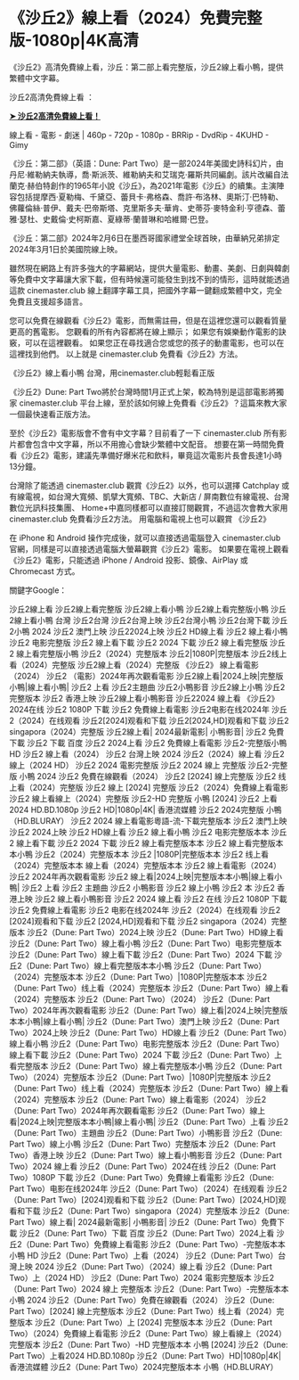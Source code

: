 # 《沙丘2》線上看（2024）免費完整版-1080p|4K高清

《沙丘2》高清免費線上看，沙丘：第二部上看完整版，沙丘2線上看小鴨，提供繁體中文字幕。

沙丘2高清免費線上看 ：

**[➤ 沙丘2高清免費線上看！](https://cinemaster.club/zh/693134/dune-part-two.html)**

 線上看 - 電影 - 劇迷 | 460p - 720p - 1080p - BRRip - DvdRip - 4KUHD - Gimy

《沙丘：第二部》（英語：Dune: Part Two）是一部2024年美國史詩科幻片，由丹尼·維勒納夫執導，喬·斯派茨、維勒納夫和艾瑞克·羅斯共同編劇。該片改編自法蘭克·赫伯特創作的1965年小說《沙丘》，為2021年電影《沙丘》的續集。主演陣容包括提摩西·夏勒梅、千黛亞、蕾貝卡·弗格森、喬許·布洛林、奧斯汀·巴特勒、佛蘿倫絲·普伊、戴夫·巴帝斯塔、克里斯多夫·華肯、史蒂芬·麥特金利·亨德森、蕾雅·瑟杜、史戴倫·史柯斯嘉、夏綠蒂·蘭普琳和哈維爾·巴登。

《沙丘：第二部》2024年2月6日在墨西哥國家禮堂全球首映，由華納兄弟排定2024年3月1日於美國院線上映。

雖然現在網路上有許多強大的字幕網站，提供大量電影、動畫、美劇、日劇與韓劇等免費中文字幕讓大家下載，但有時候還可能發生到找不到的情形，這時就能透過這款 cinemaster.club 線上翻譯字幕工具，把國外字幕一鍵翻成繁體中文，完全免費且支援超多語言。

您可以免費在線觀看《沙丘2》電影，而無需註冊，但是在這裡您還可以觀看質量更高的舊電影。 您觀看的所有內容都將在線上顯示； 如果您有娛樂動作電影的訣竅，可以在這裡觀看。 如果您正在尋找適合您或您的孩子的動畫電影，也可以在這裡找到他們。
以上就是 cinemaster.club 免費看《沙丘2》方法。

《沙丘2》線上看小鴨 台灣，用cinemaster.club輕鬆看正版

《沙丘2》Dune: Part Two將於台灣時間1月正式上架，較為特別是這部電影將獨家 cinemaster.club 平台上線，至於該如何線上免費看《沙丘2》？這篇來教大家一個最快速看正版方法。

至於《沙丘2》電影版會不會有中文字幕？目前看了一下 cinemaster.club 所有影片都會包含中文字幕，所以不用擔心會缺少繁體中文配音。
想要在第一時間免費看《沙丘2》電影，建議先準備好爆米花和飲料，畢竟這次電影片長會長達1小時13分鐘。

台灣除了能透過 cinemaster.club 觀賞《沙丘2》以外，也可以選擇 Catchplay 或有線電視，如台灣大寬頻、凱擘大寬頻、TBC、大新店 / 屏南數位有線電視、台灣數位光訊科技集團、 Home+中嘉同樣都可以直接訂閱觀賞，不過這次會教大家用 cinemaster.club 免費看沙丘2方法。
用電腦和電視上也可以觀賞 《沙丘2》

在 iPhone 和 Android 操作完成後，就可以直接透過電腦登入 cinemaster.club 官網，同樣是可以直接透過電腦大螢幕觀賞《沙丘2》電影。
如果要在電視上觀看《沙丘2》電影，只能透過 iPhone / Android 投影、鏡像、AirPlay 或 Chromecast 方式。

關鍵字Google：

沙丘2線上看
沙丘2線上看完整版
沙丘2線上看小鴨
沙丘2線上看完整版小鴨
沙丘2線上看小鴨 台灣
沙丘2台灣
沙丘2台灣上映
沙丘2台灣小鴨
沙丘2台灣下載
沙丘2小鴨 2024
沙丘2 澳門上映
沙丘22024上映
沙丘2 HD線上看
沙丘2 線上看小鴨
沙丘2 电影完整版
沙丘2 線上看下載
沙丘2 2024 下載
沙丘2 線上看完整版
沙丘2 線上看完整版小鴨
沙丘2（2024）完整版本
沙丘2|1080P|完整版本
沙丘2线上看（2024）完整版
沙丘2線上看（2024）完整版
《沙丘2》 線上看電影（2024）
沙丘2 （電影）2024年再次觀看電影
沙丘2線上看|2024上映|完整版小鴨|線上看小鴨|
沙丘2 上看
沙丘2主題曲
沙丘2小鴨影音
沙丘2線上小鴨
沙丘2 完整版本
沙丘2 香港上映
沙丘2線上看小鴨影音
沙丘22024 線上看
《沙丘2》 2024在线
沙丘2 1080P 下載
沙丘2 免費線上看電影
沙丘2电影在线2024年
沙丘2（2024）在线观看
沙丘2[2024]观看和下载
沙丘2[2024,HD]观看和下载
沙丘2 singapora（2024）完整版
沙丘2線上看| 2024最新電影| 小鴨影音|
沙丘2 免費下載
沙丘2 下載 百度
沙丘2 2024上看
沙丘2 免費線上看電影
沙丘2-完整版小鴨 HD
沙丘2 線上看（2024）
沙丘2 台灣上映 2024
沙丘2（2024）線上看
沙丘2 線上（2024 HD）
沙丘2 2024 電影完整版
沙丘2 2024 線上 完整版
沙丘2-完整版 小鴨 2024
沙丘2 免費在線觀看（2024）
沙丘2 [2024] 線上完整版
沙丘2 线上看（2024）完整版
沙丘2 線上 [2024] 完整版
沙丘2（2024）免費線上看電影
沙丘2 線上看線上（2024）完整版
沙丘2-HD 完整版 小鴨 [2024]
沙丘2 上看2024 HD.BD.1080p
沙丘2 HD|1080p|4K| 香港流媒體
沙丘2 2024完整版 小鴨（HD.BLURAY）
沙丘2 2024 線上看電影粵語-流-下載完整版本
沙丘2 澳門上映
沙丘2 2024上映
沙丘2 HD線上看
沙丘2 線上看小鴨
沙丘2 电影完整版本本
沙丘2 線上看下載
沙丘2 2024 下載
沙丘2 線上看完整版本本
沙丘2 線上看完整版本本小鴨
沙丘2（2024）完整版本本
沙丘2 |1080P|完整版本本
沙丘2 线上看（2024）完整版本本
線上看（2024）完整版本本
沙丘2 線上看電影（2024）
沙丘2 2024年再次觀看電影
沙丘2 線上看|2024上映|完整版本本小鴨|線上看小鴨|
沙丘2 上看
沙丘2 主題曲
沙丘2 小鴨影音
沙丘2 線上小鴨
沙丘2 本
沙丘2 香港上映
沙丘2 線上看小鴨影音
沙丘2 2024 線上看
沙丘2 在线
沙丘2 1080P 下載
沙丘2 免費線上看電影
沙丘2 电影在线2024年
沙丘2（2024）在线观看
沙丘2 [2024]观看和下载
沙丘2 [2024,HD]观看和下载
沙丘2 singapora（2024）完整版本
沙丘2（Dune: Part Two）2024上映
沙丘2（Dune: Part Two）HD線上看
沙丘2（Dune: Part Two）線上看小鴨
沙丘2（Dune: Part Two）电影完整版本
沙丘2（Dune: Part Two）線上看下載
沙丘2（Dune: Part Two）2024 下載
沙丘2（Dune: Part Two）線上看完整版本本小鴨
沙丘2（Dune: Part Two）（2024）完整版本本
沙丘2（Dune: Part Two）|1080P|完整版本本
沙丘2（Dune: Part Two）线上看（2024）完整版本
沙丘2（Dune: Part Two）線上看（2024）完整版本
沙丘2（Dune: Part Two）（2024）
沙丘2（Dune: Part Two）2024年再次觀看電影
沙丘2（Dune: Part Two）線上看|2024上映|完整版本本小鴨|線上看小鴨|
沙丘2（Dune: Part Two）澳門上映
沙丘2（Dune: Part Two）2024上映
沙丘2（Dune: Part Two）HD線上看
沙丘2（Dune: Part Two）線上看小鴨
沙丘2（Dune: Part Two）电影完整版本
沙丘2（Dune: Part Two）線上看下載
沙丘2（Dune: Part Two）2024 下載
沙丘2（Dune: Part Two）上看完整版本
沙丘2（Dune: Part Two）線上看完整版本小鴨
沙丘2（Dune: Part Two）（2024）完整版本
沙丘2（Dune: Part Two）|1080P|完整版本
沙丘2（Dune: Part Two）线上看（2024）完整版本
沙丘2（Dune: Part Two）線上看（2024）完整版本
沙丘2（Dune: Part Two）線上看電影（2024）
沙丘2（Dune: Part Two）2024年再次觀看電影
沙丘2（Dune: Part Two）線上看|2024上映|完整版本本小鴨|線上看小鴨|
沙丘2（Dune: Part Two）上看
沙丘2（Dune: Part Two）主題曲
沙丘2（Dune: Part Two）小鴨影音
沙丘2（Dune: Part Two）線上小鴨
沙丘2（Dune: Part Two）完整版本
沙丘2（Dune: Part Two）香港上映
沙丘2（Dune: Part Two）線上看小鴨影音
沙丘2（Dune: Part Two）2024 線上看
沙丘2（Dune: Part Two）2024在线
沙丘2（Dune: Part Two）1080P 下載
沙丘2（Dune: Part Two）免費線上看電影
沙丘2（Dune: Part Two）电影在线2024年
沙丘2（Dune: Part Two）（2024）在线观看
沙丘2（Dune: Part Two）[2024]观看和下载
沙丘2（Dune: Part Two）[2024,HD]观看和下载
沙丘2（Dune: Part Two）singapora（2024）完整版本
沙丘2（Dune: Part Two）線上看| 2024最新電影| 小鴨影音|
沙丘2（Dune: Part Two）免費下載
沙丘2（Dune: Part Two）下載 百度
沙丘2（Dune: Part Two）2024上看
沙丘2（Dune: Part Two）免費線上看電影
沙丘2（Dune: Part Two）-完整版本本小鴨 HD
沙丘2（Dune: Part Two）上看（2024）
沙丘2（Dune: Part Two）台灣上映 2024
沙丘2（Dune: Part Two）（2024）線上看
沙丘2（Dune: Part Two）上（2024 HD）
沙丘2（Dune: Part Two）2024 電影完整版本
沙丘2（Dune: Part Two）2024 線上 完整版本
沙丘2（Dune: Part Two）-完整版本本 小鴨 2024
沙丘2（Dune: Part Two）免費在線觀看（2024）
沙丘2（Dune: Part Two）[2024] 線上完整版本
沙丘2（Dune: Part Two）线上看（2024）完整版本
沙丘2（Dune: Part Two）上 [2024] 完整版本本
沙丘2（Dune: Part Two）（2024）免費線上看電影
沙丘2（Dune: Part Two）線上看線上（2024）完整版本
沙丘2（Dune: Part Two）-HD 完整版本本 小鴨 [2024]
沙丘2（Dune: Part Two）上看2024 HD.BD.1080p
沙丘2（Dune: Part Two）HD|1080p|4K| 香港流媒體
沙丘2（Dune: Part Two）2024完整版本本 小鴨（HD.BLURAY）
